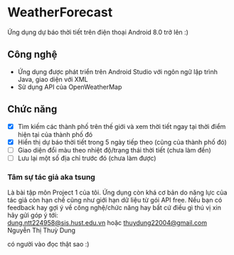# WeatherForecast
Ứng dụng dự báo thời tiết trên điện thoại Android 8.0 trở lên :)

## Công nghệ
- Ứng dụng được phát triển trên Android Studio với ngôn ngữ lập trình Java, giao diện với XML
- Sử dụng API của OpenWeatherMap

## Chức năng 
- [x] Tìm kiếm các thành phố trên thế giới và xem thời tiết ngay tại thời điểm hiện tại của thành phố đó
- [x] Hiển thị dự báo thời tiết trong 5 ngày tiếp theo (cũng của thành phố đó)
- [ ] Giao diện đổi màu theo nhiệt độ/trạng thái thời tiết (chưa làm đến)
- [ ] Lưu lại một số địa chỉ trước đó (chưa làm được)

### Tâm sự tác giả aka tsung
 Là bài tập môn Project 1 của tôi. Ứng dụng còn khá cơ bản do năng lực của tác giả còn hạn chế cũng như giới hạn dữ liệu từ gói API free. Nếu bạn có feedback hay gợi ý về công nghệ/chức năng hay bất cứ điều gì thú vị xin hãy gửi góp ý tới:  
 dung.ntt224958@sis.hust.edu.vn hoặc thuydung22004@gmail.com  
 Nguyễn Thị Thuỳ Dung  

có người vào đọc thật sao :)

 

